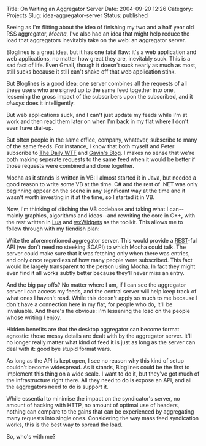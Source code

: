 Title: On Writing an Aggregator Server
Date: 2004-09-20 12:26
Category: Projects
Slug: idea-aggregator-server
Status: published

Seeing as I'm flitting about the idea of finishing my two and a half year old RSS aggregator, _Mocha_, I've also had an idea that might help reduce the load that aggregators inevitably take on the web: an aggregator server.

Bloglines is a great idea, but it has one fatal flaw: it's a web application and web applications, no matter how great they are, inevitably suck. This is a sad fact of life. Even Gmail, though it doesn't suck nearly as much as most, still sucks because it still can't shake off that web application stink.

But Bloglines is a good idea: one server combines all the requests of all these users who are signed up to the same feed together into one, lessening the gross impact of the subscribers upon the subscribed, and it _always_ does it intelligently.

But web applications suck, and I can't just update my feeds while I'm at work and then read them later on when I'm back in my flat where I don't even have dial-up.

But often people in the same office, company, whatever, subscribe to many of the same feeds. For instance, I know that both myself and Peter subscribe to [The Daily WTF](http://thedailywtf.com/) and [Gavin's Blog](http://gavinsblog.com/). I makes no sense that we're both making seperate requests to the same feed when it would be better if those requests were combined and done together.

Mocha as it stands is written in VB: I almost started it in Java, but needed a good reason to write some VB at the time. C# and the rest of .NET was only beginning appear on the scene in any significant way at the time and it wasn't worth investing in it at the time, so I started it in VB.

Now, I'm thinking of ditching the VB codebase and taking what I can--mainly graphics, algorithms and ideas--and rewriting the core in C++, with the rest written in [Lua](http://www.lua.org/) and [wxWidgets](https://www.wxwidgets.org/) as the toolkit. This allows me to follow through with my fiendish plan:

Write the aforementioned aggregator server. This would provide a [REST](http://www.xfront.com/REST-Web-Services.html)-ful API (we don't need no steeking SOAP!) to which Mocha could talk. The server could make sure that it was fetching only when there was entries, and only once regardless of how many people were subscribed. This fact would be largely transparent to the person using Mocha. In fact they might even find it all works subtly better because they'll never miss an entry.

And the big pay offs? No matter where I am, if I can see the aggregator server I can access my feeds, and the central server will help keep track of what ones I haven't read. While this doesn't apply so much to me because I don't have a connection here in my flat, for people who do, it'll be invaluable. And there's the obvious: I'm lessening the load on the people whose writing I enjoy.

Hidden benefits are that the desktop aggregator can become format agnostic: those messy details are dealt with by the aggregator server. It'll no longer really matter what kind of feed it is just as long as the server can deal with it: good bye stupid format wars.

As long as the API is kept open, I see no reason why this kind of setup couldn't become widespread. As it stands, Bloglines could be the first to implement this thing on a wide scale. I want to do it, but they've got much of the infrastructure right there. All they need to do is expose an API, and all the aggregators need to do is support it.

While essential to minimise the impact on the syndicator's server, no amount of hacking with HTTP, no amount of optimal use of headers, nothing can compare to the gains that can be experienced by aggregating many requests into single ones. Considering the way mass feed syndication works, this is the best way to spread the load.

So, who's with me?
